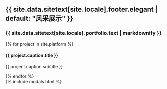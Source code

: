 <!-- Portfolio Grid -->
<section class="bg-light page-section" id="{{ site.data.sitetext[site.locale].portfolio.section | default: " portfolio " }}">
    <div class="container">
        <div class="row">
            <div class="col-lg-12 text-center">
                <h2 class="section-heading text-uppercase">{{ site.data.sitetext[site.locale].footer.elegant | default: "风采展示" }}</h2>
                <h3 class="section-subheading text-muted">{{ site.data.sitetext[site.locale].portfolio.text | markdownify }}</h3>
            </div>
        </div>
        <div class="row">
            {% for project in site.platform %}
            <div class="col-md-4 col-sm-6 portfolio-item">
                <a class="portfolio-link" data-toggle="modal" href="#p{{ forloop.index }}">
                    <div class="portfolio-hover">
                        <div class="portfolio-hover-content">
                            <i class="{{ site.data.style.portfolio-icon | default: " fas fa-plus fa-3x " }}"></i>
                        </div>
                    </div>
                    <img class="img-fluid" src="{{ project.caption.thumbnail }}" alt="">
                </a>
                <div class="portfolio-caption">
                    <h4>{{ project.caption.title }}</h4>
                    <p class="text-muted">{{ project.caption.subtitle }}</p>
                </div>
            </div>
            {% endfor %}
        </div>
    </div>
</section>
{% include modals.html %}

